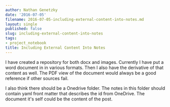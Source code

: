 ```yaml
---
author: Nathan Genetzky
date: '2016-07-05'
filename: 2016-07-05-including-external-content-into-notes.md
layout: single
published: false
slug: including-external-content-into-notes
tags:
- project_notebook
title: Including External Content Into Notes
---
```


I have created a repository for both docx and images. Currently I have put a
word document in in various formats. Then I also have the derivative of that
content as well. The PDF view of the document would always be a good reference
if other sources fail.


I also think there should be a Onedrive folder. The notes in this folder should
contain yaml front matter that describes the id from OneDrive. The document it's
self could be the content of the post.